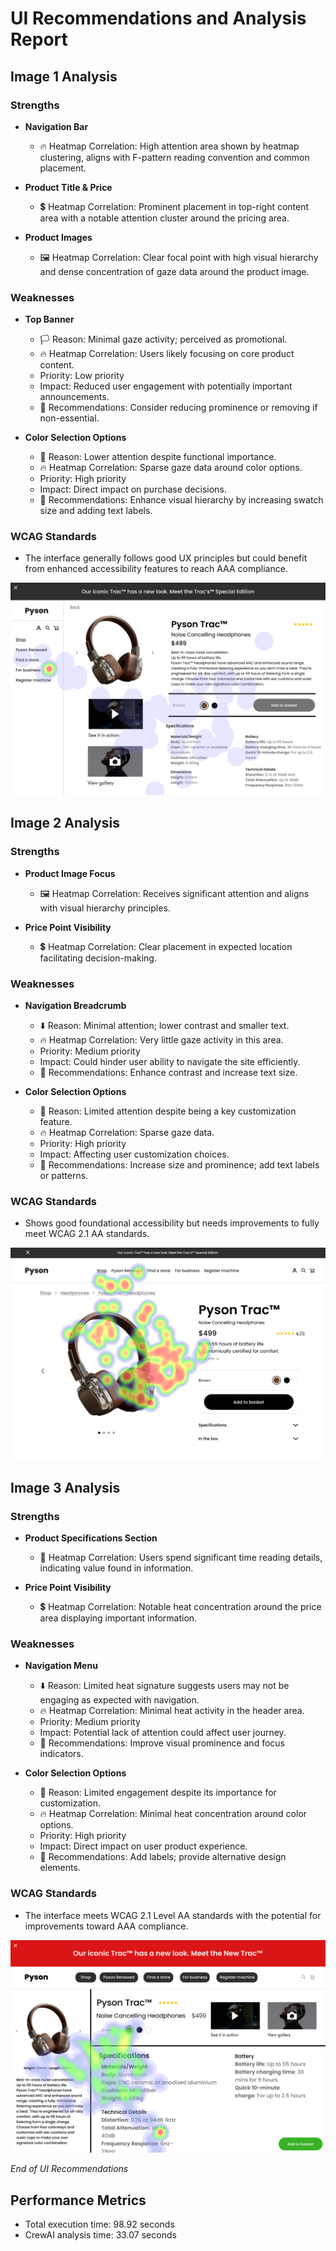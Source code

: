 # UI Recommendations and Analysis Report

## Image 1 Analysis

### Strengths
- **Navigation Bar**
  - 🔥 Heatmap Correlation: High attention area shown by heatmap clustering, aligns with F-pattern reading convention and common placement.

- **Product Title & Price**
  - 💲 Heatmap Correlation: Prominent placement in top-right content area with a notable attention cluster around the pricing area.

- **Product Images**
  - 🖼️ Heatmap Correlation: Clear focal point with high visual hierarchy and dense concentration of gaze data around the product image.

### Weaknesses
- **Top Banner**
  - 🏳️ Reason: Minimal gaze activity; perceived as promotional.
  - 🔥 Heatmap Correlation: Users likely focusing on core product content.
  - Priority: Low priority
  - Impact: Reduced user engagement with potentially important announcements.
  - 📌 Recommendations: Consider reducing prominence or removing if non-essential.

- **Color Selection Options**
  - 🎨 Reason: Lower attention despite functional importance.
  - 🔥 Heatmap Correlation: Sparse gaze data around color options.
  - Priority: High priority
  - Impact: Direct impact on purchase decisions.
  - 📌 Recommendations: Enhance visual hierarchy by increasing swatch size and adding text labels.

### WCAG Standards
- The interface generally follows good UX principles but could benefit from enhanced accessibility features to reach AAA compliance.

![Image 1](heatmaps/p8-1.png)

## Image 2 Analysis

### Strengths
- **Product Image Focus**
  - 🖼️ Heatmap Correlation: Receives significant attention and aligns with visual hierarchy principles.

- **Price Point Visibility**
  - 💲 Heatmap Correlation: Clear placement in expected location facilitating decision-making.

### Weaknesses
- **Navigation Breadcrumb**
  - ⬇️ Reason: Minimal attention; lower contrast and smaller text.
  - 🔥 Heatmap Correlation: Very little gaze activity in this area.
  - Priority: Medium priority
  - Impact: Could hinder user ability to navigate the site efficiently.
  - 📌 Recommendations: Enhance contrast and increase text size.

- **Color Selection Options**
  - 🎨 Reason: Limited attention despite being a key customization feature.
  - 🔥 Heatmap Correlation: Sparse gaze data.
  - Priority: High priority
  - Impact: Affecting user customization choices.
  - 📌 Recommendations: Increase size and prominence; add text labels or patterns.

### WCAG Standards
- Shows good foundational accessibility but needs improvements to fully meet WCAG 2.1 AA standards.

![Image 2](heatmaps/p8-2.png)

## Image 3 Analysis

### Strengths
- **Product Specifications Section**
  - 📄 Heatmap Correlation: Users spend significant time reading details, indicating value found in information.

- **Price Point Visibility**
  - 💲 Heatmap Correlation: Notable heat concentration around the price area displaying important information.

### Weaknesses
- **Navigation Menu**
  - ⬇️ Reason: Limited heat signature suggests users may not be engaging as expected with navigation.
  - 🔥 Heatmap Correlation: Minimal heat activity in the header area.
  - Priority: Medium priority
  - Impact: Potential lack of attention could affect user journey.
  - 📌 Recommendations: Improve visual prominence and focus indicators.

- **Color Selection Options**
  - 🎨 Reason: Limited engagement despite its importance for customization.
  - 🔥 Heatmap Correlation: Minimal heat concentration around color options.
  - Priority: High priority
  - Impact: Direct impact on user product experience.
  - 📌 Recommendations: Add labels; provide alternative design elements.

### WCAG Standards
- The interface meets WCAG 2.1 Level AA standards with the potential for improvements toward AAA compliance.

![Image 3](heatmaps/p8-3.png)

*End of UI Recommendations*

## Performance Metrics
- Total execution time: 98.92 seconds
- CrewAI analysis time: 33.07 seconds


